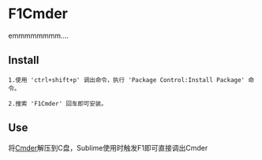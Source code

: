# F1Cmder

emmmmmmmm....

## Install

    1.使用 'ctrl+shift+p' 调出命令，执行 'Package Control:Install Package' 命令。

    2.搜索 'F1Cmder' 回车即可安装。



## Use
将[Cmder](https://github.com/cmderdev/cmder/releases/download/v1.3.6/cmder_mini.zip)解压到C盘，Sublime使用时触发F1即可直接调出Cmder
